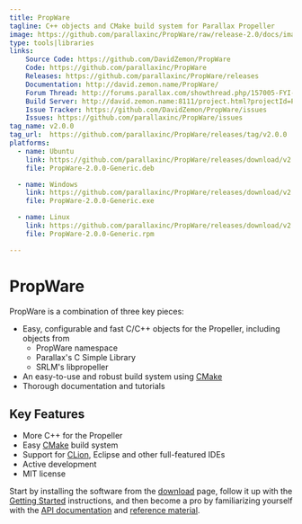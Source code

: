 ```yaml
---
title: PropWare
tagline: C++ objects and CMake build system for Parallax Propeller
image: https://github.com/parallaxinc/PropWare/raw/release-2.0/docs/images/PropWare_Logo_64.png
type: tools|libraries
links:
    Source Code: https://github.com/DavidZemon/PropWare
    Code: https://github.com/parallaxinc/PropWare
    Releases: https://github.com/parallaxinc/PropWare/releases
    Documentation: http://david.zemon.name/PropWare/
    Forum Thread: http://forums.parallax.com/showthread.php/157005-FYI-PropWare-Complete-build-system-and-library-for-PropGCC
    Build Server: http://david.zemon.name:8111/project.html?projectId=PropWare&tab=projectOverview&guest=1
    Issue Tracker: https://github.com/DavidZemon/PropWare/issues
    Issues: https://github.com/parallaxinc/PropWare/issues
tag_name: v2.0.0
tag_url:  https://github.com/parallaxinc/PropWare/releases/tag/v2.0.0
platforms:
  - name: Ubuntu
    link: https://github.com/parallaxinc/PropWare/releases/download/v2.0.0/PropWare-2.0.0-Generic.deb
    file: PropWare-2.0.0-Generic.deb

  - name: Windows
    link: https://github.com/parallaxinc/PropWare/releases/download/v2.0.0/PropWare-2.0.0-Generic.exe
    file: PropWare-2.0.0-Generic.exe

  - name: Linux
    link: https://github.com/parallaxinc/PropWare/releases/download/v2.0.0/PropWare-2.0.0-Generic.rpm
    file: PropWare-2.0.0-Generic.rpm

---
```

PropWare
========

PropWare is a combination of three key pieces:
* Easy, configurable and fast C/C++ objects for the Propeller, including objects from
  * PropWare namespace
  * Parallax's C Simple Library
  * SRLM's libpropeller
* An easy-to-use and robust build system using [CMake][5]
* Thorough documentation and tutorials

Key Features
------------
* More C++ for the Propeller
* Easy [CMake][5] build system
* Support for [CLion](http://www.jetbrains.com/clion/), Eclipse and other full-featured IDEs
* Active development
* MIT license

Start by installing the software from the [download][1] page, follow it up with the 
[Getting Started][2] instructions, and then become a pro by familiarizing yourself with the 
[API documentation][3] and [reference material][4].

[1]: http://david.zemon.name/PropWare/Download.xhtml
[2]: http://david.zemon.name/PropWare/GettingStarted.xhtml
[3]: http://david.zemon.name/PropWare/usergroup0.xhtml
[4]: http://david.zemon.name/PropWare/usergroup1.xhtml
[5]: https://cmake.org/

